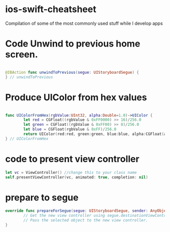 # ios-swift-cheatsheet

Compilation of some of the most commonly used stuff while I develop apps

# Code Unwind to previous home screen.
```Swift

@IBAction func unwindToPrevious(segue: UIStoryboardSegue) {
} // unwindToPrevious

```

# Produce UIColor from hex values

```Swift

func UIColorFromHex(rgbValue:UInt32, alpha:Double=1.0)->UIColor {
        let red = CGFloat((rgbValue & 0xFF0000) >> 16)/256.0
        let green = CGFloat((rgbValue & 0xFF00) >> 8)/256.0
        let blue = CGFloat(rgbValue & 0xFF)/256.0
        return UIColor(red:red, green:green, blue:blue, alpha:CGFloat(alpha))
} // UIColorFromHex
```

# code to present view controller

```Swift
let vc = ViewController() //change this to your class name
self.presentViewController(vc, animated: true, completion: nil)
```

# prepare to segue

```Swift
override func prepareForSegue(segue: UIStoryboardSegue, sender: AnyObject?) {
        // Get the new view controller using segue.destinationViewController.
        // Pass the selected object to the new view controller.
}
```
